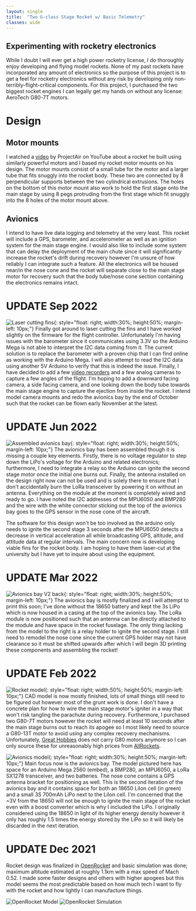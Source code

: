 ```yaml
---
layout: single
title:  "Two G-class Stage Rocket w/ Basic Telemetry"
classes: wide
---
```


## Experimenting with rocketry electronics

While I doubt I will ever get a high power rocketry license, I do thoroughly enjoy developing and flying model rockets. None of my past rockets have incorporated any amount of electronics so the purpose of this project is to get a feel for rocketry electronics without any risk by developing only non-terribly-flight-critical components. For this project, I purchased the two biggest rocket engines I can legally get my hands on without any license: AeroTech G80-7T motors.

# Design
## Motor mounts

I watched a [video](https://www.youtube.com/watch?v=4fhoCt9vXA8) by ProjectAir on YouTube about a rocket he built using similarly powerful motors and I based my rocket motor mounts on his design. The motor mounts consist of a small tube for the motor and a larger tube that fits snuggly into the rocket body. These two are connected by 8 perpendicular supports between the two cylindrical extrusions. The holes on the bottom of this motor mount also work to hold the first stage onto the main stage by using 8 pegs protruding from the first stage which fit snuggly into the 8 holes of the motor mount above.

## Avionics

I intend to have live data logging and telemetry at the very least. This rocket will include a GPS, barometer, and accelerometer as well as an ignition system for the main stage engine. I would also like to include some system that can delay the deployment of the main chute since it will significantly increase the rocket's drift during recovery however I'm unsure of how reliably I can integrate such a feature. All the electronics will be housed near/in the nose cone and the rocket will separate close to the main stage motor for recovery such that the body tube/nose cone section containing the electronics remains intact.

# UPDATE Sep 2022

![Laser cutting fins](/assets/img/habibi-express/fin_laser_cutting.jpg){: style="float: right; width:30%; height:50%; margin-left: 10px;"}
Finally got around to laser cutting the fins and I have worked slightly on the firmware for the flight controller. Unfortunately I'm having issues with the barometer since it communicates using 3.3V so the Arduino Mega is not able to interpret the I2C data coming from it. The current solution is to replace the barometer with a proven chip that I can find online as working with the Arduino Mega. I will also attempt to read the I2C data using another 5V Arduino to verify that this is indeed the issue. Finally, I have decided to add a few [video recorders](https://www.aliexpress.com/item/1005002457700952.html) and a few analog cameras to capture a few angles of the flight. I'm hoping to add a downward facing camera, a side facing camera, and one looking down the body tube towards the main stage engine to capture the ejection from inside the rocket. I intend model camera mounts and redo the avionics bay by the end of October such that the rocket can be flown early November at the latest.

# UPDATE Jun 2022

![Assembled avionics bay](/assets/img/habibi-express/avionicsFront.jpg){: style="float: right; width:30%; height:50%; margin-left: 10px;"}
The avionics bay has been assembled though it is missing a couple key elements. Firstly, there is no voltage regulator to step down the LiPo's voltage for the Arduino and related electronics; furthermore, I need to integrate a relay so the Arduino can ignite the second stage motor once the initial one burns out. Finally, the antenna installed on the design right now can not be used and is solely there to ensure that I don't accidentally burn the LoRa transceiver by powering it on without an antenna. Everything on the module at the moment is completely wired and ready to go. I have noted the I2C addresses of the MPU6050 and BMP280 and the wire with the white connector sticking out the top of the avionics bay goes to the GPS sensor in the nose cone of the aircraft. 

The software for this design won't be too involved as the arduino only needs to ignite the second stage 3 seconds after the MPU6050 detects a decrease in vertical acceleration all while broadcasting GPS, altitude, and attitude data at regular intervals. The main concern now is developing viable fins for the rocket body. I am hoping to have them laser-cut at the university but I have yet to inquire about using the equipment.

# UPDATE Mar 2022

![Avionics bay V2 back](/assets/img/habibi-express/avionics-CAD-V2-back.PNG){: style="float: right; width:30%; height:50%; margin-left: 10px;"}
The avionics bay is mostly finalized and I will attempt to print this soon; I've done without the 18650 battery and kept the 3s LiPo which is now housed in a casing at the top of the avionics bay. The LoRa module is now positioned such that an antenna can be directly attached to the module and have space in the rocket fuselage. The only thing lacking from the model to the right is a relay holder to ignite the second stage. I still need to remodel the nose cone since the current GPS holder may not have clearance so it must be shifted upwards after which I will begin 3D printing these components and assembling the rocket!

# UPDATE Feb 2022

![Rocket model](/assets/img/habibi-express/rocket-CAD.PNG){: style="float: right; width:50%; height:50%; margin-left: 10px;"}
CAD model is now mostly finished, lots of small things still need to be figured out however most of the grunt work is done. I don't have a concrete plan for how to wire the main stage motor's igniter in a way that won't risk tangling the parachute during recovery. Furthermore, I purchased two G80-7T motors however the rocket will need at least 10 seconds after the main stage burns out to reach its apogee so I most likely need to source a G80-13T motor to avoid using any complex recovery mechanisms. Unfortunately, [Great Hobbies](https://www.greathobbies.com/) does not carry G80 motors anymore so I can only source these for unreasonably high prices from [AllRockets](https://www.allrockets.ca/G80-13). 

![Avionics model](/assets/img/habibi-express/avionics-CAD.PNG){: style="float: right; width:30%; height:50%; margin-left: 10px;"}
Main focus now is the avionics bay. The model pictured here has space for an Arduino Mega 2560 (embed), a BMP280, an MPU6050, a LoRa SX1278 transceiver, and two batteries. The nose cone contains a GPS antenna bracket for positioning as well. This is the second iteration of the avionics bay and it contains space for both an 18650 LiIon cell (in green) and a small 3S 700mAh LiPo next to the LiIon cell. I'm concerned that the ~3V from the 18650 will not be enough to ignite the main stage of the rocket even with a boost converter which is why I included the LiPo. I originally considered using the 18650 in light of its higher energy density however it only has roughly 1.5 times the energy stored by the LiPo so it will likely be discarded in the next iteration.

# UPDATE Dec 2021
Rocket design was finalized in [OpenRocket](https://openrocket.info/) and basic simulation was done; maximum altitude estimated at roughly 1.1km with a max speed of Mach 0.52. I made some faster designs and others with higher apogees but this model seems the most predictable based on how much tech I want to fly with the rocket and how lightly I can manufacture things.

![OpenRocket Model](/assets/img/habibi-express/open-rocket-sim.PNG)
![OpenRocket Simulation](/assets/img/habibi-express/open-rocket-sim-graph.PNG)